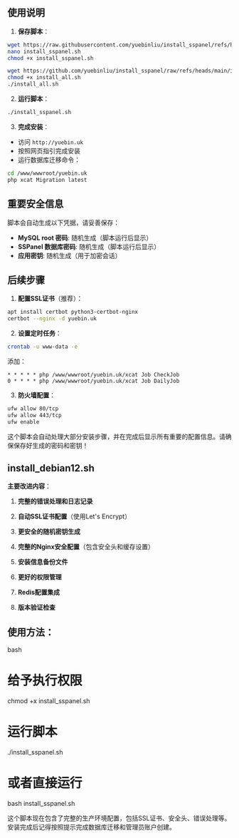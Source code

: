 
## 使用说明

1. **保存脚本**：
```bash
wget https://raw.githubusercontent.com/yuebinliu/install_sspanel/refs/heads/main/install_sspanel.sh
nano install_sspanel.sh
chmod +x install_sspanel.sh

wget https://github.com/yuebinliu/install_sspanel/raw/refs/heads/main/install_all.sh
chmod +x install_all.sh
./install_all.sh
```

2. **运行脚本**：
```bash
./install_sspanel.sh
```

3. **完成安装**：
- 访问 `http://yuebin.uk`
- 按照网页指引完成安装
- 运行数据库迁移命令：
```bash
cd /www/wwwroot/yuebin.uk
php xcat Migration latest
```

## 重要安全信息

脚本会自动生成以下凭据，请妥善保存：

- **MySQL root 密码**: 随机生成（脚本运行后显示）
- **SSPanel 数据库密码**: 随机生成（脚本运行后显示）
- **应用密钥**: 随机生成（用于加密会话）

## 后续步骤

1. **配置SSL证书**（推荐）：
```bash
apt install certbot python3-certbot-nginx
certbot --nginx -d yuebin.uk
```

2. **设置定时任务**：
```bash
crontab -u www-data -e
```
添加：
```
* * * * * php /www/wwwroot/yuebin.uk/xcat Job CheckJob
0 * * * * php /www/wwwroot/yuebin.uk/xcat Job DailyJob
```

3. **防火墙配置**：
```bash
ufw allow 80/tcp
ufw allow 443/tcp
ufw enable
```

这个脚本会自动处理大部分安装步骤，并在完成后显示所有重要的配置信息。请确保保存好生成的密码和密钥！

## install_debian12.sh
**主要改进内容**：

1. **完整的错误处理和日志记录**
    
2. **自动SSL证书配置**（使用Let's Encrypt）
    
3. **更安全的随机密钥生成**
    
4. **完整的Nginx安全配置**（包含安全头和缓存设置）
    
5. **安装信息备份文件**
    
6. **更好的权限管理**
    
7. **Redis配置集成**
    
8. **版本验证检查**
    

## 使用方法：

bash

# 给予执行权限
chmod +x install_sspanel.sh

# 运行脚本
./install_sspanel.sh

# 或者直接运行
bash install_sspanel.sh

这个脚本现在包含了完整的生产环境配置，包括SSL证书、安全头、错误处理等。安装完成后记得按照提示完成数据库迁移和管理员账户创建。

